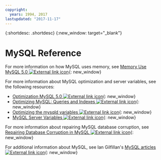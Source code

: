 ```yaml
---
copyright:
  years: 1994, 2017
lastupdated: "2017-11-17"
---
```


{:shortdesc: .shortdesc}
{:new_window: target="_blank"}

# MySQL Reference

For more information on how MySQL uses memory, see [Memory Use MySQL 5.0 ![External link icon](../../icons/launch-glyph.svg "External link icon")](http://dev.mysql.com/doc/refman/5.0/en/memory-use.html){: new_window}

For more information about MySQL optimization and server variables, see the following resources:
* [Optimization MySQL 5.0 ![External link icon](../../icons/launch-glyph.svg "External link icon")](http://dev.mysql.com/doc/refman/5.0/en/optimization.html){: new_window}
* [Optimizing MySQL: Queries and Indexes ![External link icon](../../icons/launch-glyph.svg "External link icon")](http://www.databasejournal.com/features/mysql/article.php/1382791){: new_window}
* [Optimizing the mysqld variables ![External link icon](../../icons/launch-glyph.svg "External link icon")](http://www.databasejournal.com/features/mysql/article.php/3367871){: new_window}
* [MySQL Server Variables ![External link icon](../../icons/launch-glyph.svg "External link icon")](http://www.mysqlperformanceblog.com/2006/06/08/mysql-server-variables-sql-layer-or-storage-engine-specific/){: new_window}

For more information about repairing MySQL database corruption, see [Repairing Database Corruption in MySQL ![External link icon](../../icons/launch-glyph.svg "External link icon")](http://www.databasejournal.com/features/mysql/article.php/3300511){: new_window}

For additional information about MySQL, see Ian Gilfillan's [MySQL articles ![External link icon](../../icons/launch-glyph.svg "External link icon")](http://www.databasejournal.com/article.php/1474351){: new_window}
